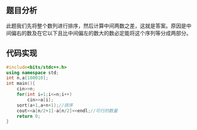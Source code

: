 ## 题目分析
此题我们先将整个数列进行排序，然后计算中间两数之差，这就是答案。原因是中间偏右的数及在它以下且比中间偏左的数大的数必定能将这个序列等分成两部分。
## 代码实现
```cpp
#include<bits/stdc++.h>
using namespace std;
int n,a[100010];
int main(){
	cin>>n;
	for(int i=1;i<=n;i++)
		cin>>a[i];
	sort(a+1,a+n+1);//排序
	cout<<a[n/2+1]-a[n/2]<<endl;//可行的数量
	return 0;
}
```
